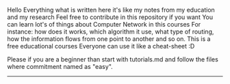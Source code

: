 Hello 
Everything what is written here it's like my notes from my education and my research 
Feel free to contribute in this repository if you want 
You can learn lot's of things about Computer Network  in this courses 
For instance: how does it  works, which algorithm it use, what type of routing, how the information flows from one point to another and so on. 
This is a free educational courses 
Everyone can use it like a cheat-sheet :D 

Please if you are a beginner than start with tutorials.md and follow the files where commitment named as "easy".
____________________________________________________________________________________________________________________________________________________










